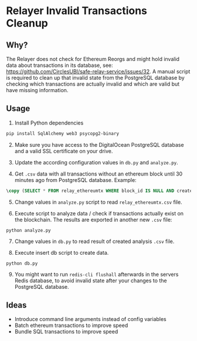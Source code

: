 # Relayer Invalid Transactions Cleanup

## Why?

The Relayer does not check for Ethereum Reorgs and might hold invalid data about transactions in its database, see: https://github.com/CirclesUBI/safe-relay-service/issues/32. A manual script is required to clean up that invalid state from the PostgreSQL database by checking which transactions are actually invalid and which are valid but have missing information.

## Usage

1. Install Python dependencies

```bash
pip install SqlAlchemy web3 psycopg2-binary
```

2. Make sure you have access to the DigitalOcean PostgreSQL database and a valid SSL certificate on your drive.

3. Update the according configuration values in `db.py` and `analyze.py`.

4. Get `.csv` data with all transactions without an ethereum block until 30 minutes ago from PostgreSQL database. Example:

```sql
\copy (SELECT * FROM relay_ethereumtx WHERE block_id IS NULL AND created > '2020-12-31' AND created < NOW() - INTERVAL '30 minutes') to 'relay_ethereumtx.csv' with csv header
```

5. Change values in `analyze.py` script to read `relay_ethereumtx.csv` file.

6. Execute script to analyze data / check if transactions actually exist on the blockchain. The results are exported in another new `.csv` file:

```
python analyze.py
```

7. Change values in `db.py` to read result of created analysis `.csv` file.

8. Execute insert db script to create data.

```
python db.py
```

9. You might want to run `redis-cli flushall` afterwards in the servers Redis database, to avoid invalid state after your changes to the PostgreSQL database.

## Ideas

- Introduce command line arguments instead of config variables
- Batch ethereum transactions to improve speed
- Bundle SQL transactions to improve speed
